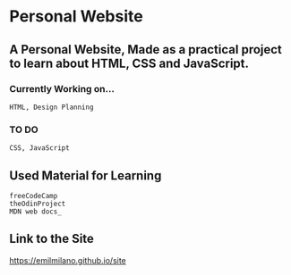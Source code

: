 # **Personal Website**

## A Personal Website, Made as a practical project to learn about **HTML, CSS** and **JavaScript**.

### Currently Working on...

    HTML, Design Planning

### TO DO

    CSS, JavaScript

## Used Material for Learning

    freeCodeCamp
    theOdinProject
    MDN web docs_

## Link to the Site

https://emilmilano.github.io/site
